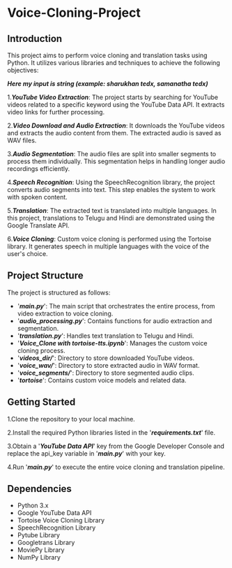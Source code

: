 # Voice-Cloning-Project
## Introduction
This project aims to perform voice cloning and translation tasks using Python. It utilizes various libraries and techniques to achieve the following objectives:

***Here my input is string (example: sharukhan tedx, samanatha tedx)***

1.***YouTube Video Extraction***: The project starts by searching for YouTube videos related to a specific keyword using the YouTube Data API. It extracts video links for further processing.

2.***Video Download and Audio Extraction***: It downloads the YouTube videos and extracts the audio content from them. The extracted audio is saved as WAV files.

3.***Audio Segmentation***: The audio files are split into smaller segments to process them individually. This segmentation helps in handling longer audio recordings efficiently.

4.***Speech Recognition***: Using the SpeechRecognition library, the project converts audio segments into text. This step enables the system to work with spoken content.

5.***Translation***: The extracted text is translated into multiple languages. In this project, translations to Telugu and Hindi are demonstrated using the Google Translate API.

6.***Voice Cloning***: Custom voice cloning is performed using the Tortoise library. It generates speech in multiple languages with the voice of the user's choice.

## Project Structure
The project is structured as follows:

- '***main.py***': The main script that orchestrates the entire process, from video extraction to voice cloning.
- '***audio_processing.py***': Contains functions for audio extraction and segmentation.
- '***translation.py***': Handles text translation to Telugu and Hindi.
- '***Voice_Clone with tortoise-tts.ipynb***': Manages the custom voice cloning process.
- '***videos_dir/***': Directory to store downloaded YouTube videos.
- '***voice_wav/***': Directory to store extracted audio in WAV format.
- '***voice_segments/***': Directory to store segmented audio clips.
- '***tortoise***': Contains custom voice models and related data.

## Getting Started

1.Clone the repository to your local machine.

2.Install the required Python libraries listed in the '***requirements.txt***' file.

3.Obtain a '***YouTube Data API***' key from the Google Developer Console and replace the api_key variable in '***main.py***' with your key.

4.Run '***main.py***' to execute the entire voice cloning and translation pipeline.

## Dependencies

- Python 3.x
- Google YouTube Data API
- Tortoise Voice Cloning Library
- SpeechRecognition Library
- Pytube Library
- Googletrans Library
- MoviePy Library
- NumPy Library
